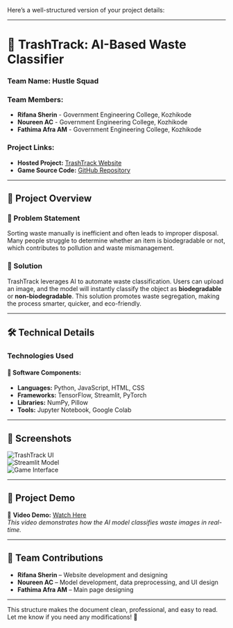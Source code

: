 Here’s a well-structured version of your project details:  

---

# **🎯 TrashTrack: AI-Based Waste Classifier**  

### **Team Name:** Hustle Squad  

### **Team Members:**  
- **Rifana Sherin** - Government Engineering College, Kozhikode  
- **Noureen AC** - Government Engineering College, Kozhikode  
- **Fathima Afra AM** - Government Engineering College, Kozhikode  

### **Project Links:**  
- **Hosted Project:** [TrashTrack Website](https://afraarakkal.github.io/trashtrack/)  
- **Game Source Code:** [GitHub Repository](https://github.com/Nourin04/trashgame)  

---

## **📌 Project Overview**  

### **🔹 Problem Statement**  
Sorting waste manually is inefficient and often leads to improper disposal. Many people struggle to determine whether an item is biodegradable or not, which contributes to pollution and waste mismanagement.  

### **🔹 Solution**  
TrashTrack leverages AI to automate waste classification. Users can upload an image, and the model will instantly classify the object as **biodegradable** or **non-biodegradable**. This solution promotes waste segregation, making the process smarter, quicker, and eco-friendly.  

---

## **🛠️ Technical Details**  

### **Technologies Used**  

#### **🔹 Software Components:**  
- **Languages:** Python, JavaScript, HTML, CSS  
- **Frameworks:** TensorFlow, Streamlit, PyTorch  
- **Libraries:** NumPy, Pillow  
- **Tools:** Jupyter Notebook, Google Colab  

---

## **📸 Screenshots**  
![TrashTrack UI](https://github.com/user-attachments/assets/3b696b95-c66d-4e04-8f48-35d548ab0d82)  
![Streamlit Model](https://github.com/user-attachments/assets/224a4f3b-ddef-4d54-8901-c754813455bc)  
![Game Interface](https://github.com/user-attachments/assets/4b8f01d0-8ee0-4cd8-b71c-eca395f932c6)  

---

## **🎥 Project Demo**  
🔗 **Video Demo:** [Watch Here](https://youtu.be/YnBWkkRzMyM?si=UpofaxAO0DS0lcml)  
_This video demonstrates how the AI model classifies waste images in real-time._  

---

## **👥 Team Contributions**  

- **Rifana Sherin** – Website development and designing  
- **Noureen AC** – Model development, data preprocessing, and UI design  
- **Fathima Afra AM** – Main page designing  

---

This structure makes the document clean, professional, and easy to read. Let me know if you need any modifications! 🚀
